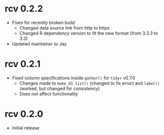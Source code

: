 # rcv 0.2.2

* Fixes for recently broken build
    - Changed data source link from http to https
    - Changed R dependency version to fit the new format (from 3.3.3 to 3.3)
* Updated maintainer to Jay

# rcv 0.2.1

* Fixed column specifications inside `gather()` for `tidyr` v0.7.0
    - Changes made to `make_d3_list()` (changed to fix error) and `label()` (worked, but changed for consistency)
    - Does not affect functionality

# rcv 0.2.0

* Initial release
